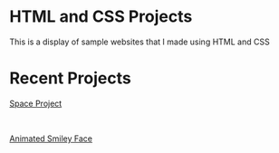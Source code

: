 # HTML and CSS Projects
This is a display of sample websites that I made using HTML and CSS 

<!DOCTYPE html>
<html>
<body>

<h1>Recent Projects</h1>

<p><a href="file:///C:/Users/Marku/OneDrive/Documents/Mark-Coding-Projects/Basic_HTML_and_CSS/Space%20Project/index.html">Space Project</a></p><br>
 <p><a href="file:///C:/Users/Marku/OneDrive/Desktop/Project/Basic_CSS_Demo.html">Animated Smiley Face</a></p>

</body>
</html>
